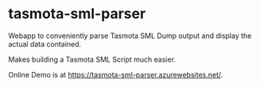 # tasmota-sml-parser
Webapp to conveniently parse Tasmota SML Dump output and display the actual data contained.

Makes building a Tasmota SML Script much easier.

Online Demo is at https://tasmota-sml-parser.azurewebsites.net/.
